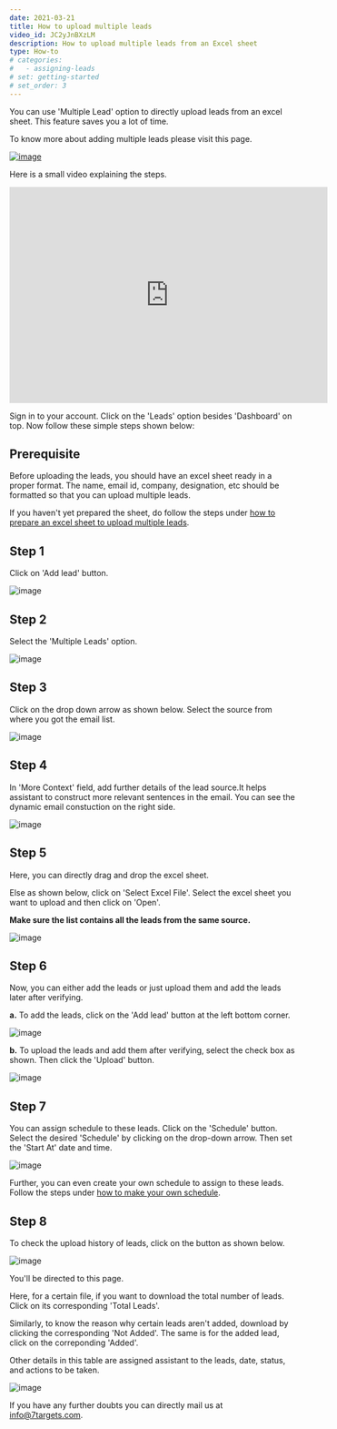 ```yaml
---
date: 2021-03-21
title: How to upload multiple leads
video_id: JC2yJnBXzLM
description: How to upload multiple leads from an Excel sheet
type: How-to
# categories:
#   - assigning-leads
# set: getting-started
# set_order: 3
---
```

You can use 'Multiple Lead' option to directly upload leads from an excel sheet. This feature saves you a lot of time.

To know more about adding multiple leads please visit this page.

[![image](../images/add-multiple-leads-btn.png)](https://help.7targets.ai/assigning-leads/add-multiple-leads/)

Here is a small video explaining the steps.
<div class="video-container">
    <iframe src="https://www.youtube.com/embed/jrO-Ite3CTA" height="380" width="560" 
    allow="autoplay; encrypted-media"
    frameborder="0">
    </iframe>
</div>

Sign in to your account. Click on the 'Leads' option besides 'Dashboard' on top. Now follow these simple steps shown below:

## Prerequisite

Before uploading the leads, you should have an excel sheet ready in a proper format. The name, email id, company, designation, etc should be formatted so that you can upload multiple leads. 

If you haven't yet prepared the sheet, do follow the steps under [how to prepare an excel sheet to upload multiple leads](https://help.7targets.ai/how-to-prepare-excel-sheet-to-upload-information-of-multiple-leads/).

## Step 1

Click on 'Add lead' button.

![image](../images/Step-1.png)


## Step 2

Select the 'Multiple Leads' option.

![image](../images/Step-2.png)


## Step 3

Click on the drop down arrow as shown below. Select the source from where you got the email list.

![image](../images/Step-3.png)


## Step 4

In 'More Context' field, add further details of the lead source.It helps assistant to construct more relevant sentences in the email. You can see the dynamic email constuction on the right side.

![image](../images/Step-4.png)


## Step 5

Here, you can directly drag and drop the excel sheet.

Else as shown below, click on 'Select Excel File'. Select the excel sheet you want to upload and then click on 'Open'. 

**Make sure the list contains all the leads from the same source.** 

![image](../images/Step-5.png)


## Step 6

Now, you can either add the leads or just upload them and add the leads later after verifying.

**a.** To add the leads, click on the 'Add lead' button at the left bottom corner. 

![image](../images/Step-6.png)

**b.** To upload the leads and add them after verifying, select the check box as shown. Then click the 'Upload' button.

![image](../images/step-7.png)

## Step 7

You can assign schedule to these leads. Click on the 'Schedule' button. Select the desired 'Schedule' by clicking on the drop-down arrow. Then set the 'Start At' date and time.

![image](../images/step-8.png)

Further, you can even create your own schedule to assign to these leads. Follow the steps under [how to make your own schedule](https://help.7targets.ai/how-to-schedule-followups/).

## Step 8

To check the upload history of leads, click on the button as shown below.

![image](../images/step-9.png)

You'll be directed to this page.

Here, for a certain file, if you want to download the total number of leads. Click on its corresponding 'Total Leads'.

Similarly, to know the reason why certain leads aren't added, download by clicking the corresponding 'Not Added'. The same is for the added lead, click on the correponding 'Added'.

Other details in this table are assigned assistant to the leads, date, status, and actions to be taken.

![image](../images/step-10.png)




If you have any further doubts you can directly mail us at info@7targets.com.